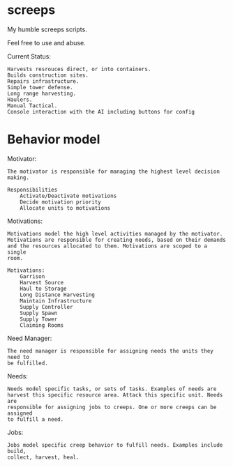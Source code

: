 screeps
=======

My humble screeps scripts.

Feel free to use and abuse.

Current Status: 
    
    Harvests resrouces direct, or into containers.
    Builds construction sites.
    Repairs infrastructure.
    Simple tower defense.
    Long range harvesting.
    Haulers.
    Manual Tactical.
    Console interaction with the AI including buttons for config

Behavior model
===============================================================================

Motivator:

    The motivator is responsible for managing the highest level decision 
    making.
    
    Responsibilities
        Activate/Deactivate motivations
        Decide motivation priority
        Allocate units to motivations

Motivations:

    Motivations model the high level activities managed by the motivator. 
    Motivations are responsible for creating needs, based on their demands
    and the resources allocated to them. Motivations are scoped to a single 
    room.
    
    Motivations:
        Garrison
        Harvest Source
        Haul to Storage
        Long Distance Harvesting
        Maintain Infrastructure
        Supply Controller
        Supply Spawn
        Supply Tower
        Claiming Rooms

Need Manager:

    The need manager is responsible for assigning needs the units they need to 
    be fulfilled.

Needs:

    Needs model specific tasks, or sets of tasks. Examples of needs are
    harvest this specific resource area. Attack this specific unit. Needs are
    responsible for assigning jobs to creeps. One or more creeps can be assigned
    to fulfill a need.

Jobs:

    Jobs model specific creep behavior to fulfill needs. Examples include build, 
    collect, harvest, heal.

